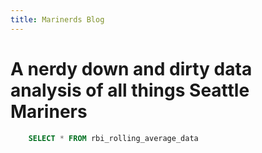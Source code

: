 ```yaml
---
title: Marinerds Blog
---
```


# A nerdy down and dirty data analysis of all things Seattle Mariners


 

<Dropdown
    data={team_batting_data} 
    name=team_batting_data_input
    value={inputs.team_batting_data_input}
/>


```sql rbi_rolling_avg
    SELECT * FROM rbi_rolling_average_data
```

<LineChart 
    data={rbi_rolling_avg}  
    x=Date
    y=rbi_rolling_avg
    title='RBI Rolling Average'
/>
